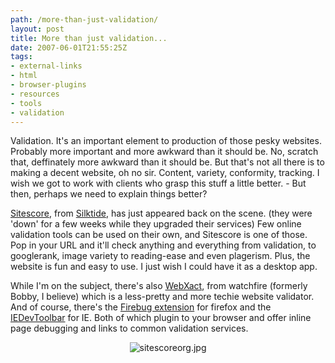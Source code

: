 ```yaml
---
path: /more-than-just-validation/
layout: post
title: More than just validation...
date: 2007-06-01T21:55:25Z
tags:
- external-links
- html
- browser-plugins
- resources
- tools
- validation
---
```


Validation.  It's an important element to production of those pesky websites.  Probably more important and more awkward than it should be.  No, scratch that, deffinately more awkward than it should be.   But that's not all there is to making a decent website, oh no sir.  Content, variety, conformity, tracking.  I wish we got to work with clients who grasp this stuff a little better. - But then, perhaps we need to explain things better?

<a title="Open this link in a new window." href="http://www.sitescore.org/" target="_blank">Sitescore</a>, from <a title="Open this link in a new window." href="http://www.silktide.com/" target="_blank">Silktide</a>, has just appeared back on the scene.  <span class="date">(they were 'down' for a few weeks while they upgraded their services)</span> Few online validation tools can be used on their own, and Sitescore is one of those.<!--more--> Pop in your URL and it'll check anything and everything from validation, to googlerank, image variety to reading-ease and even plagerism.  Plus, the website is fun and easy to use.  I just wish I could have it as a desktop app.

While I'm on the subject, there's also <a title="Open this link in a new window." href="http://webxact.watchfire.com/" target="_blank">WebXact</a>, from watchfire (formerly Bobby, I believe) which is a less-pretty and more techie website validator.  And of course, there's the <a title="Open this link in a new window." href="http://www.getfirebug.com/" target="_blank">Firebug extension</a> for firefox and the <a title="Open this link in a new window." href="http://www.microsoft.com/downloads/details.aspx?FamilyID=E59C3964-672D-4511-BB3E-2D5E1DB91038&amp;displaylang=en" target="_blank">IEDevToolbar</a> for IE.  Both of which plugin to your browser and offer inline page debugging and links to common validation services.
<p align="center"><img src="/content/images/2007/06/sitescoreorg.jpg" alt="sitescoreorg.jpg" /></p>
